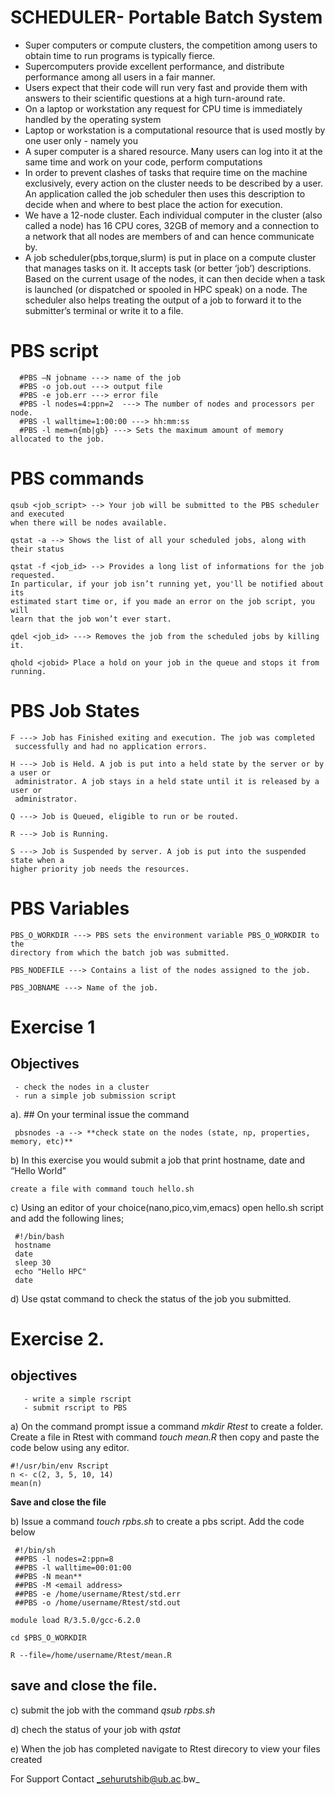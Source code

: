# SCHEDULER- Portable Batch System

- Super computers or compute clusters, the competition among users to obtain time to run programs is typically fierce.
- Supercomputers provide excellent performance, and distribute performance among all users in a fair manner.
- Users expect that their code will run very fast and provide them with answers to their scientific questions at a high turn-around rate. 
- On a laptop or workstation any request for CPU time is immediately handled by the operating system
- Laptop or workstation is a computational resource that is used mostly by one user only - namely you
- A super computer is a shared resource. Many users can log into it at the same time and work on your code, perform computations 
- In order to prevent clashes of tasks that require time on the machine exclusively, every action on the cluster needs to be described by a user. An application called the job scheduler then uses this description to decide when and where to best place the action for execution.
- We have a 12-node cluster. Each individual computer in the cluster (also called a node) has 16 CPU cores, 32GB of memory and a connection to a network that all nodes are members of and can hence communicate by.
- A job scheduler(pbs,torque,slurm) is put in place on a compute cluster that manages tasks on it. It accepts task (or better ‘job’) descriptions. Based on the current usage of the nodes, it can then decide when a task is launched (or dispatched or spooled in HPC speak) on a node. The scheduler also helps treating the output of a job to forward it to the submitter’s terminal or write it to a file.

# PBS script
      #PBS –N jobname ---> name of the job
      #PBS -o job.out ---> output file
      #PBS -e job.err ---> error file
      #PBS -l nodes=4:ppn=2  ---> The number of nodes and processors per node.
      #PBS -l walltime=1:00:00 ---> hh:mm:ss
      #PBS -l mem=n{mb|gb} ---> Sets the maximum amount of memory allocated to the job.


# PBS commands

    qsub <job_script> --> Your job will be submitted to the PBS scheduler and executed
    when there will be nodes available.

    qstat -a --> Shows the list of all your scheduled jobs, along with their status

    qstat -f <job_id> --> Provides a long list of informations for the job requested.
    In particular, if your job isn’t running yet, you'll be notified about its
    estimated start time or, if you made an error on the job script, you will
    learn that the job won’t ever start.

    qdel <job_id> ---> Removes the job from the scheduled jobs by killing it.
   
    qhold <jobid> Place a hold on your job in the queue and stops it from running.

# PBS Job States

    F ---> Job has Finished exiting and execution. The job was completed
     successfully and had no application errors.

    H ---> Job is Held. A job is put into a held state by the server or by a user or
     administrator. A job stays in a held state until it is released by a user or
     administrator.

    Q ---> Job is Queued, eligible to run or be routed.

    R ---> Job is Running.

    S ---> Job is Suspended by server. A job is put into the suspended state when a
    higher priority job needs the resources.

# PBS Variables

    PBS_O_WORKDIR ---> PBS sets the environment variable PBS_O_WORKDIR to the
    directory from which the batch job was submitted.

    PBS_NODEFILE ---> Contains a list of the nodes assigned to the job.

    PBS_JOBNAME ---> Name of the job.

# Exercise 1
   ## Objectives
     - check the nodes in a cluster
     - run a simple job submission script 

a). ## On your terminal issue the command

     pbsnodes -a --> **check state on the nodes (state, np, properties, memory, etc)** 

b) In this exercise you would submit a job that print hostname, date and “Hello World"

    create a file with command touch hello.sh

c) Using an editor of your choice(nano,pico,vim,emacs) open hello.sh script and add the following lines;

     #!/bin/bash
     hostname
     date
     sleep 30
     echo "Hello HPC"
     date

d) Use qstat command to check the status of the job you submitted.

# Exercise 2. 
   ## objectives
       - write a simple rscript
       - submit rscript to PBS

a) On the command prompt issue a command _mkdir Rtest_ to create a folder. Create a file in Rtest with command _touch mean.R_ then copy and paste the code below using any editor. 
   
    #!/usr/bin/env Rscript
    n <- c(2, 3, 5, 10, 14)
    mean(n)
    
**Save and close the file** 

b) Issue a command _touch rpbs.sh_ to create a pbs script. Add the code below

     #!/bin/sh
     ##PBS -l nodes=2:ppn=8
     ##PBS -l walltime=00:01:00
     ##PBS -N mean**
     ##PBS -M <email address> 
     ##PBS -e /home/username/Rtest/std.err
     ##PBS -o /home/username/Rtest/std.out

    module load R/3.5.0/gcc-6.2.0

    cd $PBS_O_WORKDIR

    R --file=/home/username/Rtest/mean.R

## save and close the file.

c) submit the job with the command _qsub rpbs.sh_

d) chech the status of your job with _qstat_

e)  When the job has completed navigate to Rtest direcory to view your files created


  For Support Contact _sehurutshib@ub.ac.bw_
